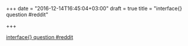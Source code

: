 +++
date = "2016-12-14T16:45:04+03:00"
draft = true
title = "interface{} question  #reddit"

+++

<p><a href="https://t.co/av03AiOpzc">interface{} question  #reddit</a></p>

